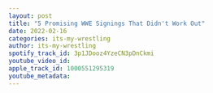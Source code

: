 ```yaml
---
layout: post
title: "5 Promising WWE Signings That Didn't Work Out"
date: 2022-02-16
categories: its-my-wrestling
author: its-my-wrestling
spotify_track_id: 3p1JDooz4YzeCN3pDnCkmi
youtube_video_id: 
apple_track_id: 1000551295319
youtube_metadata: 
---
```

